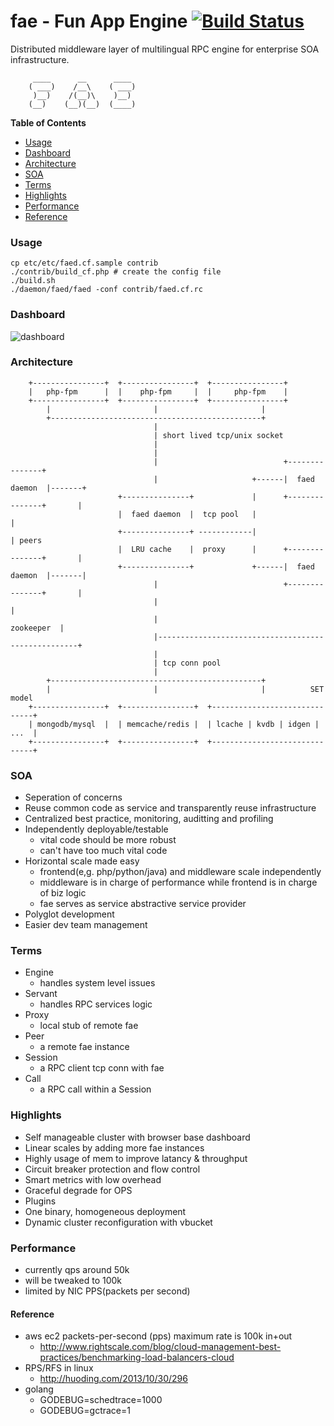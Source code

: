 fae - Fun App Engine [![Build Status](https://travis-ci.org/funkygao/fae.png?branch=master)](https://travis-ci.org/funkygao/fae)
====================
Distributed middleware layer of multilingual RPC engine for enterprise SOA infrastructure.

         ____      __      ____ 
        ( ___)    /__\    ( ___)
         )__)    /(__)\    )__) 
        (__)    (__)(__)  (____)


**Table of Contents**

- [Usage](#usage)
- [Dashboard](#dashboard)
- [Architecture](#status)
- [SOA](#soa)
- [Terms](#terms)
- [Highlights](#highlights)
- [Performance](#perf)
- [Reference](#reference)

### Usage

    cp etc/etc/faed.cf.sample contrib
    ./contrib/build_cf.php # create the config file
    ./build.sh
    ./daemon/faed/faed -conf contrib/faed.cf.rc
                               
### Dashboard

![dashboard](https://raw.githubusercontent.com/funkygao/fae/bar/contrib/resources/dashboard.png)

### Architecture


        +----------------+  +----------------+  +----------------+
        |   php-fpm      |  |    php-fpm     |  |     php-fpm    |
        +----------------+  +----------------+  +----------------+
            |                       |                       |
            +-----------------------------------------------+
                                    |                        
                                    | short lived tcp/unix socket                        
                                    |                        
                                    |                  
                                    |                            +---------------+
                                    |                     +------|  faed daemon  |-------+
                            +---------------+             |      +---------------+       |
                            |  faed daemon  |  tcp pool   |                              |
                            +---------------+ ------------|                              | peers
                            |  LRU cache    |  proxy      |      +---------------+       |
                            +---------------+             +------|  faed daemon  |-------|
                                    |                            +---------------+       |
                                    |                                                    |
                                    |                                         zookeeper  |
                                    |----------------------------------------------------+
                                    |
                                    | tcp conn pool
                                    |
            +-----------------------------------------------+
            |                       |                       |          SET model
        +----------------+  +----------------+  +------------------------------+
        | mongodb/mysql  |  | memcache/redis |  | lcache | kvdb | idgen | ...  |
        +----------------+  +----------------+  +------------------------------+

### SOA

*   Seperation of concerns
*   Reuse common code as service and transparently reuse infrastructure
*   Centralized best practice, monitoring, auditting and profiling
*   Independently deployable/testable
    - vital code should be more robust
    - can't have too much vital code
*   Horizontal scale made easy
    - frontend(e,g. php/python/java) and middleware scale independently
    - middleware is in charge of performance while frontend is in charge of biz logic
    - fae serves as service abstractive service provider
*   Polyglot development
*   Easier dev team management

### Terms

*   Engine
    - handles system level issues
*   Servant
    - handles RPC services logic
*   Proxy
    - local stub of remote fae
*   Peer
    - a remote fae instance
*   Session
    - a RPC client tcp conn with fae
*   Call
    - a RPC call within a Session

### Highlights

*   Self manageable cluster with browser base dashboard
*   Linear scales by adding more fae instances
*   Highly usage of mem to improve latancy & throughput
*   Circuit breaker protection and flow control
*   Smart metrics with low overhead
*   Graceful degrade for OPS
*   Plugins
*   One binary, homogeneous deployment
*   Dynamic cluster reconfiguration with vbucket

### Performance

*   currently qps around 50k
*   will be tweaked to 100k
*   limited by NIC PPS(packets per second)

#### Reference

*   aws ec2 packets-per-second (pps) maximum rate is 100k in+out
    - http://www.rightscale.com/blog/cloud-management-best-practices/benchmarking-load-balancers-cloud
*   RPS/RFS in linux
    - http://huoding.com/2013/10/30/296
*   golang
    - GODEBUG=schedtrace=1000
    - GODEBUG=gctrace=1

